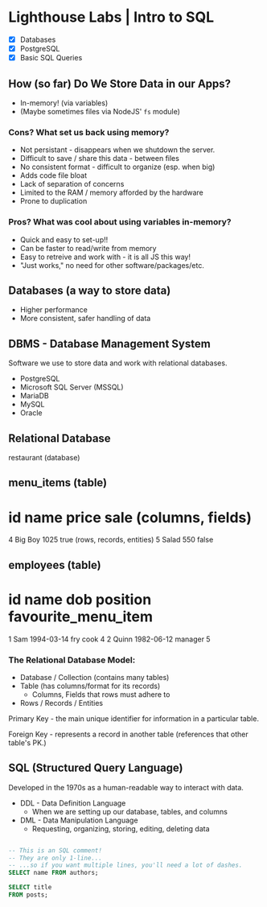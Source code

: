 # Lighthouse Labs | Intro to SQL

* [X] Databases
* [X] PostgreSQL
* [X] Basic SQL Queries

## How (so far) Do We Store Data in our Apps?

* In-memory! (via variables)
* (Maybe sometimes files via NodeJS' `fs` module)

### Cons? What set us back using memory?

* Not persistant - disappears when we shutdown the server.
* Difficult to save / share this data - between files
* No consistent format - difficult to organize (esp. when big)
* Adds code file bloat
* Lack of separation of concerns
* Limited to the RAM / memory afforded by the hardware
* Prone to duplication

### Pros? What was cool about using variables in-memory?

* Quick and easy to set-up!!
* Can be faster to read/write from memory
* Easy to retreive and work with - it is all JS this way!
* "Just works," no need for other software/packages/etc.

## Databases (a way to store data)

* Higher performance
* More consistent, safer handling of data

## DBMS - Database Management System

Software we use to store data and work with relational databases.

* PostgreSQL
* Microsoft SQL Server (MSSQL)
* MariaDB
* MySQL
* Oracle

## Relational Database



restaurant (database)

menu_items (table)
----------
id        name           price        sale (columns, fields)
===========================================
4         Big Boy        1025         true (rows, records, entities)
5         Salad           550         false

employees (table)
---------
id        name       dob           position   favourite_menu_item
=================================================================
1         Sam        1994-03-14    fry cook   4
2         Quinn      1982-06-12    manager    5

### The Relational Database Model:

* Database / Collection (contains many tables)
* Table (has columns/format for its records)
    * Columns, Fields that rows must adhere to
* Rows / Records / Entities

Primary Key - the main unique identifier for information in a particular table.

Foreign Key - represents a record in another table (references that other table's PK.)

## SQL (Structured Query Language)

Developed in the 1970s as a human-readable way to interact with data.

* DDL - Data Definition Language
    * When we are setting up our database, tables, and columns
* DML - Data Manipulation Language
    * Requesting, organizing, storing, editing, deleting data

```SQL

-- This is an SQL comment!
-- They are only 1-line...
-- ...so if you want multiple lines, you'll need a lot of dashes.
SELECT name FROM authors;

SELECT title
FROM posts;

```
